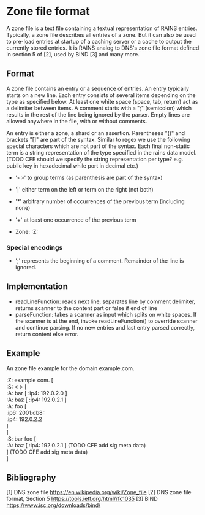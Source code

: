 # Zone file format

A zone file is a text file containing a textual representation of RAINS entries.
Typically, a zone file describes all entries of a zone. But it can also be used
to pre-load entries at startup of a caching server or a cache to output the
currently stored entries. It is RAINS analog to DNS's zone file format defined
in section 5 of [2], used by BIND [3] and many more.

## Format

A zone file contains an entry or a sequence of entries. An entry typically
starts on a new line. Each entry consists of several items depending on the type
as specified below. At least one white space (space, tab, return) act as a
delimiter between items. A comment starts with a ";" (semicolon) which results
in the rest of the line being ignored by the parser. Empty lines are allowed
anywhere in the file, with or without comments.

An entry is either a zone, a shard or an assertion. Parentheses "()" and
brackets "[]" are part of the syntax. Similar to regex we use the following
special characters which are not part of the syntax. Each final non-static term
is a string representation of the type specified in the rains data model. (TODO
CFE should we specify the string representation per type? e.g. public key in
hexadecimal while port in decimal etc.)

- '<>' to group terms (as parenthesis are part of the syntax)
- '|' either term on the left or term on the right (not both)
- '\*' arbitrary number of occurrences of the previous term (including none)
- '\+' at least one occurrence of the previous term

- Zone: :Z: 

### Special encodings

- ';' represents the beginning of a comment. Remainder of the line is ignored.

## Implementation

- readLineFunction: reads next line, separates line by comment delimiter,
  returns scanner to the content part or false if end of line
- parseFunction: takes a scanner as input which splits on white spaces. If the
  scanner is at the end, invoke readLineFunction() to override scanner and
  continue parsing. If no new entries and last entry parsed correctly, return
  content else error.

## Example

An zone file example for the domain example.com.

:Z: example com. [  
    :S: < > [  
            :A: bar  [ :ip4: 192.0.2.0 ]  
            :A: baz  [ :ip4: 192.0.2.1 ]  
            :A: foo [  
                    :ip6:      2001:db8::  
                    :ip4:      192.0.2.2  
            ]  
    ]  
    :S: bar foo [  
            :A: baz  [ :ip4: 192.0.2.1 ] (TODO CFE add sig meta data)  
    ] (TODO CFE add sig meta data)  
]  

## Bibliography
[1] DNS zone file https://en.wikipedia.org/wiki/Zone_file
[2] DNS zone file format, Section 5 https://tools.ietf.org/html/rfc1035
[3] BIND https://www.isc.org/downloads/bind/